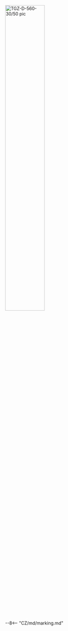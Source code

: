<img src="../../../../../source/common/img/photo_TGZ-D-560-30_50.webp" alt="TGZ-D-560-30/50 pic" style="width:50%;">

--8<-- "CZ/md/marking.md"
